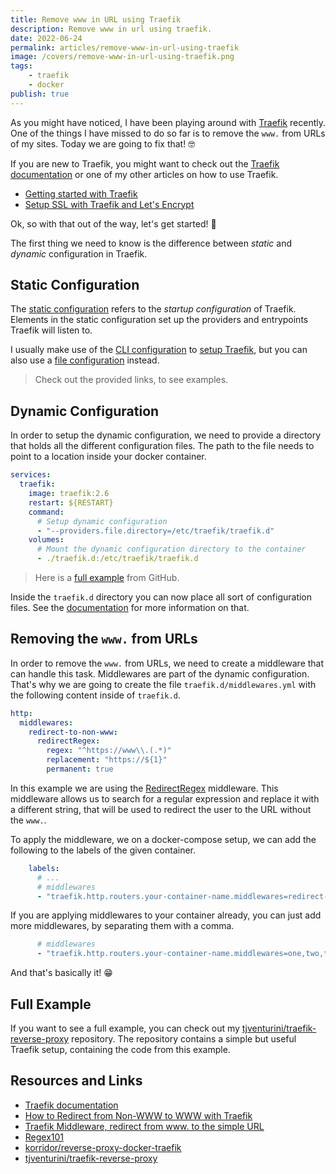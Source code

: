 ```yaml
---
title: Remove www in URL using Traefik
description: Remove www in url using traefik.
date: 2022-06-24
permalink: articles/remove-www-in-url-using-traefik
image: /covers/remove-www-in-url-using-traefik.png
tags: 
    - traefik
    - docker
publish: true
---
```


As you might have noticed, I have been playing around with [Traefik](https://traefik.io/) recently. One of the things I have missed to do so far is to remove the `www.` from URLs of my sites. Today we are going to fix that! 🤓

<!-- more -->

If you are new to Traefik, you might want to check out the [Traefik documentation](https://traefik.io/documentation/traefik/) or one of my other articles on how to use Traefik.

- [Getting started with Traefik](../2022-04-29/)
- [Setup SSL with Traefik and Let's Encrypt](../2022-05-27/)

Ok, so with that out of the way, let's get started! 💪

The first thing we need to know is the difference between *static* and *dynamic* configuration in Traefik.

## Static Configuration

The [static configuration](https://doc.traefik.io/traefik/getting-started/configuration-overview/) refers to the *startup configuration* of Traefik. Elements in the static configuration set up the providers and entrypoints Traefik will listen to.

I usually make use of the [CLI configuration](https://doc.traefik.io/traefik/reference/static-configuration/cli/) to [setup Traefik](https://github.com/tjventurini/traefik-reverse-proxy/blob/main/docker-compose.prod.yml), but you can also use a [file configuration](https://github.com/korridor/reverse-proxy-docker-traefik/blob/main/configs-prod/traefik.yml) instead.

> Check out the provided links, to see examples.

## Dynamic Configuration

In order to setup the dynamic configuration, we need to provide a directory that holds all the different configuration files. The path to the file needs to point to a location inside your docker container.

```yml
services:
  traefik:
    image: traefik:2.6
    restart: ${RESTART}
    command:
      # Setup dynamic configuration
      - "--providers.file.directory=/etc/traefik/traefik.d"
    volumes:
      # Mount the dynamic configuration directory to the container
      - ./traefik.d:/etc/traefik/traefik.d
```

> Here is a [full example](https://github.com/tjventurini/traefik-reverse-proxy/blob/main/docker-compose.prod.yml#L27) from GitHub.

Inside the `traefik.d` directory you can now place all sort of configuration files. See the [documentation](https://doc.traefik.io/traefik) for more information on that.

## Removing the `www.` from URLs

In order to remove the `www.` from URLs, we need to create a middleware that can handle this task. Middlewares are part of the dynamic configuration. That's why we are going to create the file `traefik.d/middlewares.yml` with the following content inside of `traefik.d`.

```yml
http:
  middlewares:
    redirect-to-non-www:
      redirectRegex:
        regex: "^https://www\\.(.*)"
        replacement: "https://${1}"
        permanent: true
```

In this example we are using the [RedirectRegex](https://doc.traefik.io/traefik/middlewares/http/redirectregex/) middleware. This middleware allows us to search for a regular expression and replace it with a different string, that will be used to redirect the user to the URL without the `www.`.

To apply the middleware, we on a docker-compose setup, we can add the following to the labels of the given container.

```yml
    labels:
      # ...
      # middlewares
      - "traefik.http.routers.your-container-name.middlewares=redirect-to-non-www@file"
```

If you are applying middlewares to your container already, you can just add more middlewares, by separating them with a comma.

```yml
      # middlewares
      - "traefik.http.routers.your-container-name.middlewares=one,two,three,redirect-to-non-www@file"
```

And that's basically it! 😁

## Full Example

If you want to see a full example, you can check out my [tjventurini/traefik-reverse-proxy](https://github.com/tjventurini/traefik-reverse-proxy) repository. The repository contains a simple but useful Traefik setup, containing the code from this example.

## Resources and Links

- [Traefik documentation](https://doc.traefik.io/traefik)
- [How to Redirect from Non-WWW to WWW with Traefik](https://medium.com/geekculture/how-to-redirect-from-non-www-to-www-with-traefik-659cb7197449)
- [Traefik Middleware, redirect from www. to the simple URL](https://debest.fr/en/blog/traefik-middleware-redirect-from-www-to-the-simple-url)
- [Regex101](https://regex101.com/)
- [korridor/reverse-proxy-docker-traefik](https://github.com/korridor/reverse-proxy-docker-traefik/blob/main/configs-prod/traefik.yml)
- [tjventurini/traefik-reverse-proxy](https://github.com/tjventurini/traefik-reverse-proxy)